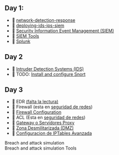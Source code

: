 ## Day 1:

- 📗 [network-detection-response](./network-detection-response.es.md)
- 📗 [deploying-ids-ips-siem](./deploying-ids-ips-siem.es.md)
- 📗 [Security Information Event Management (SIEM)](./security-information-event-management.es.md)
- 📗 [SIEM Tools](./siem-tools.es.md)
- 📗 [Splunk](./splunk.es.md)

## Day 2

- 📗 [Intruder Detection Systems (IDS)](./intruder-detection-systems.es.md)
- 🧪 TODO: [Install and configure Snort](https://github.com/breatheco-de/snort-installation-and-configuration-project)

## Day 3
- 📗 EDR [(falta la lectura)](https://www.awesomescreenshot.com/image/49319485?key=f13cc4367c7e0ddbe96a8bac84ed4179)
- 📗 Firewall (esta en [seguridad de redes](https://github.com/4GeeksAcademy/cybersecurity-syllabus/blob/main/05-seguridad-redes-2/firewall.es.md))
- 📗 [Firewall Configuration](./firewall-configuration.es.md)
- 📗 ACL (Esta en [seguridad de redes](https://github.com/4GeeksAcademy/cybersecurity-syllabus/blob/main/05-seguridad-redes-2/access-control-lists.es.md))
- 📗 [Gateway o Servidores Proxy](./gateway-servidores-proxy.es.md)
- 📗 [Zona Desmilitarizada (DMZ)](./demilitarized-zone-dmz.es.md)
- 📗 [Configuracion de IPTables Avanzada](./ip-tables.es.md)


Breach and attack simulation  
Breach and attack simulation Tools
